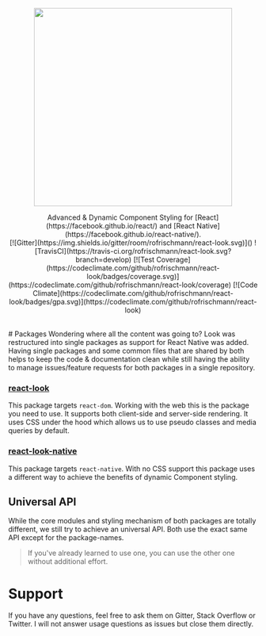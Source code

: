 <p align="center"><img src="https://raw.githubusercontent.com/rofrischmann/react-look/develop/docs/res/logo.png" width=400></p>
<p align="center">
Advanced & Dynamic Component Styling for [React](https://facebook.github.io/react/) and [React Native](https://facebook.github.io/react-native/).
<br>
[![Gitter](https://img.shields.io/gitter/room/rofrischmann/react-look.svg)]()
![TravisCI](https://travis-ci.org/rofrischmann/react-look.svg?branch=develop) [![Test Coverage](https://codeclimate.com/github/rofrischmann/react-look/badges/coverage.svg)](https://codeclimate.com/github/rofrischmann/react-look/coverage) [![Code Climate](https://codeclimate.com/github/rofrischmann/react-look/badges/gpa.svg)](https://codeclimate.com/github/rofrischmann/react-look)
<p>
<br>
# Packages
Wondering where all the content was going to? Look was restructured into single packages as support for React Native was added. Having single packages and some common files that are shared by both helps to keep the code & documentation clean while still having the ability to manage issues/feature requests for both packages in a single repository.

### [react-look](packages/react-look)
This package targets `react-dom`. Working with the web this is the package you need to use. It supports both client-side and server-side rendering. It uses CSS under the hood which allows us to use pseudo classes and media queries by default.

### [react-look-native](packages/react-look-native)
This package targets `react-native`. With no CSS support this package uses a different way to achieve the benefits of dynamic Component styling.

## Universal API
While the core modules and styling mechanism of both packages are totally different, we still try to achieve an universal API. Both use the exact same API except for the package-names.
>If you've already learned to use one, you can use the other one without additional effort.


# Support
If you have any questions, feel free to ask them on Gitter, Stack Overflow or Twitter.
I will not answer usage questions as issues but close them directly.

